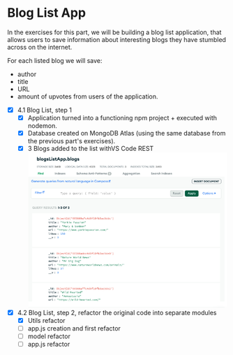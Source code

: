 # Blog List App

In the exercises for this part, we will be building a blog list application, that allows users to save information about interesting blogs they have stumbled across on the internet.

For each listed blog we will save:

- author
- title
- URL
- amount of upvotes from users of the application.

- [x] 4.1 Blog List, step 1
  - [x] Application turned into a functioning npm project + executed with nodemon.
  - [x] Database created on MongoDB Atlas (using the same database from the previous part's exercises).
  - [x] 3 Blogs added to the list withVS Code REST
        ![alt text](image.png)
- [x] 4.2 Blog List, step 2, refactor the original code into separate modules
  - [x] Utils refactor
  - [ ] app.js creation and first refactor 
  - [ ] model refactor
  - [ ] app.js refactor
